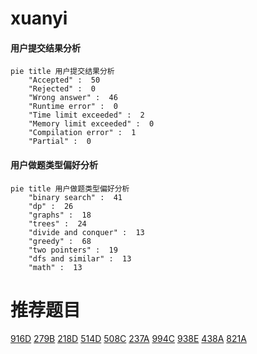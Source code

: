 # xuanyi

<!-- tabs:start -->



#### **用户提交结果分析**

```mermaid
pie title 用户提交结果分析
    "Accepted" :  50
    "Rejected" :  0
    "Wrong answer" :  46
    "Runtime error" :  0
    "Time limit exceeded" :  2
    "Memory limit exceeded" :  0
    "Compilation error" :  1
    "Partial" :  0
```

#### **用户做题类型偏好分析**

```mermaid
pie title 用户做题类型偏好分析
    "binary search" :  41
    "dp" :  26
    "graphs" :  18
    "trees" :  24
    "divide and conquer" :  13
    "greedy" :  68
    "two pointers" :  19
    "dfs and similar" :  13
    "math" :  13
```



<!-- tabs:end -->
# 推荐题目
[916D](https://codeforces.com/contest/916/problem/D)
[279B](https://codeforces.com/contest/279/problem/B)
[218D](https://codeforces.com/contest/218/problem/D)
[514D](https://codeforces.com/contest/514/problem/D)
[508C](https://codeforces.com/contest/508/problem/C)
[237A](https://codeforces.com/contest/237/problem/A)
[994C](https://codeforces.com/contest/994/problem/C)
[938E](https://codeforces.com/contest/938/problem/E)
[438A](https://codeforces.com/contest/438/problem/A)
[821A](https://codeforces.com/contest/821/problem/A)
